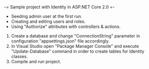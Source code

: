 -= Sample project with Identity in ASP.NET Core 2.0 =-

* Seeding admin user at the first run.
* Creating and editing users and roles.
* Using "Authorize" attributes with controllers & actions.

1. Create a database and change "ConnectionString" parameter in configuration "appsettings.json" file  accordingly.
2. In Visual Studio open "Package Manager Console" and execute "Update-Database" command in order to create tables for Identity classes.
3. Compile and run project.
